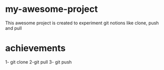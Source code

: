 # my-awesome-project

This awesome project is created to experiment git notions like clone, push and pull

# achievements
1- git clone 
2-git pull
3- git push

